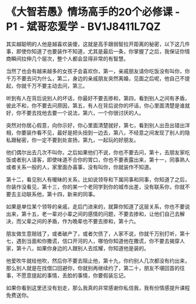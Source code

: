 # 《大智若愚》情场高手的20个必修课 - P1 - 斌哥恋爱学 - BV1J8411L7QZ

其实越聪明的人他是越喜欢装傻，这就是高手跟弱智拉开距离的秘密，以下这几件事，即使你知道了也要装作不知道，尤其是最后一条，你掌握了之后，我保证你情商瞬间拉伸几个层次，整个人都会显得非常的有智慧。

当然了也会有越来越多的女孩子会喜欢你，第一，亲戚朋友请你吃饭没有叫你，你千万不要去问为什么，第二，身边的亲戚朋友突然离婚，见面之后呢，他自己不提起，你就千万不要主动去问，第三。

听到有人在背后说别人的坏话，你最好不要去掺和，第四，看到别人之间有矛盾，彼此不和，你不要去问原因，第五，有人在背后说你的坏话，你心里面清楚是谁就好，你不要去找他去要一个说法，第六，一个你很讨厌的人。

突然对你居心假意，向你示好，你心里面清楚就好，第七，看到别人出丑出错出洋相，你要装作看不见，最好是把头扭到一边去，第八，不经意之间发现了别人的隐私跟秘密，你一定不要到处宣扬，第九，一起玩的好朋友。

他们偶尔出去几次不叫你，之后如果他们不说，你也不要去问，第十，去朋友家吃饭或者别人请客，即使味道不合你的胃口，你也不要表露出来，第十一，同事熟人或者关系一般的人，家里面办喜事，没有叫你，你就装作不知道。

第十二，看见别人有暧昧的关系，比如说领导和下属同事和同事，你知道了之后，你装作没看见，第十三，你的某一个老同学到你的城市出差，没有联系你，你就不要去主动联系他，第十四，新来的同事。

如果是单位某个领导的亲戚，走后门进来的，就算你知道了这层关系，你也不要说出来，第十五，老一辈对小辈之间的感情的问题，不要去掺和，让他们自己去解决，而父辈之间的矛盾，作为晚辈也不要去掺和，第十六。

朋友做生意赔钱了，或者破产了，或者欠债了，人家不说，你就千万别打听，第十七，遇到当面和你撒谎，信口开河的人，哪怕你知道他在撒谎，你不要去揭穿人家，第十八，如果你身边的人跟别人去炫耀，你知道他是装的。

他爱吹牛就给他吹，然后你不要去阻止他，第十九，你约别人几次都没有约出来，那么别人就是在找借口回避你，你就别再继续约了，第二十，朋友不堪回首的往事，不愿意提起的事情，丢脸的事情，你要假装忘记。

如果你看到这里还没有划走，那么我真的非常感谢你私信我，我有份情感提升课程免费送你。
